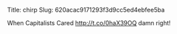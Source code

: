 Title: chirp
Slug: 620acac9171293f3d9cc5ed4ebfee5ba

When Capitalists Cared <a href="http://t.co/0haX39OQ">http://t.co/0haX39OQ</a> damn right!
